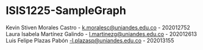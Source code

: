 # ISIS1225-SampleGraph
Kevin Stiven Morales Castro - k.moralesc@uniandes.edu.co - 202012752
Laura Isabela Martínez Galindo - l.martinezg@uniandes.edu.co - 202012613
Luis Felipe Plazas Pabón -l.plazasp@uniandes.edu.co - 202013155
